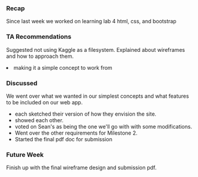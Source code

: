 ### Recap
<p>
  Since last week we worked on learning lab 4 html, css, and bootstrap
</p>

### TA Recommendations
<p>
  Suggested not using Kaggle as a filesystem.
  Explained about wireframes and how to approach them.
  
  <li>making it a simple concept to work from</li>
</p>

### Discussed
<p>
  We went over what we wanted in our simplest concepts and what features to be included on our web app.
  <ul>
    <li>each sketched their version of how they envision the site.</li>
    <li>showed each other.</li>
    <li>voted on Sean's as being the one we'll go with with some modifications.</li>
    <li>Went over the other requirements for Milestone 2.</li>
    <li>Started the final pdf doc for submission</li>
  </ul>
</p>

### Future Week
<p>
  Finish up with the final wireframe design and submission pdf.
</p>
